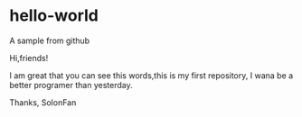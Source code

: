 # hello-world
A sample from github

Hi,friends!

I am great that you can see this words,this is my first repository,
I wana be a better programer than yesterday.

Thanks,
SolonFan
